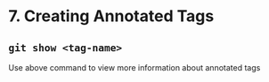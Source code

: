 # 7. Creating Annotated Tags

## `git show <tag-name>`

Use above command to view more information about annotated tags
